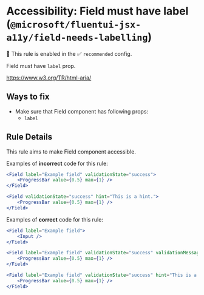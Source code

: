 # Accessibility: Field must have label (`@microsoft/fluentui-jsx-a11y/field-needs-labelling`)

💼 This rule is enabled in the ✅ `recommended` config.

<!-- end auto-generated rule header -->

Field must have `label` prop.

<https://www.w3.org/TR/html-aria/>

## Ways to fix

-   Make sure that Field component has following props:
    -   `label`

## Rule Details

This rule aims to make Field component accessible.

Examples of **incorrect** code for this rule:

```jsx
<Field label="Example field" validationState="success">
    <ProgressBar value={0.5} max={1} />
</Field>
```

```jsx
<Field validationState="success" hint="This is a hint.">
    <ProgressBar value={0.5} max={1} />
</Field>
```

Examples of **correct** code for this rule:

```jsx
<Field label="Example field">
    <Input />
</Field>
```

```jsx
<Field label="Example field" validationState="success" validationMessage="This is a success message.">
    <ProgressBar value={0.5} max={1} />
</Field>
```

```jsx
<Field label="Example field" validationState="success" hint="This is a hint.">
    <ProgressBar value={0.5} max={1} />
</Field>
```
